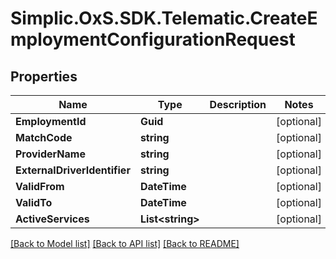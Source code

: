 # Simplic.OxS.SDK.Telematic.CreateEmploymentConfigurationRequest

## Properties

Name | Type | Description | Notes
------------ | ------------- | ------------- | -------------
**EmploymentId** | **Guid** |  | [optional] 
**MatchCode** | **string** |  | [optional] 
**ProviderName** | **string** |  | [optional] 
**ExternalDriverIdentifier** | **string** |  | [optional] 
**ValidFrom** | **DateTime** |  | [optional] 
**ValidTo** | **DateTime** |  | [optional] 
**ActiveServices** | **List&lt;string&gt;** |  | [optional] 

[[Back to Model list]](../README.md#documentation-for-models) [[Back to API list]](../README.md#documentation-for-api-endpoints) [[Back to README]](../README.md)

